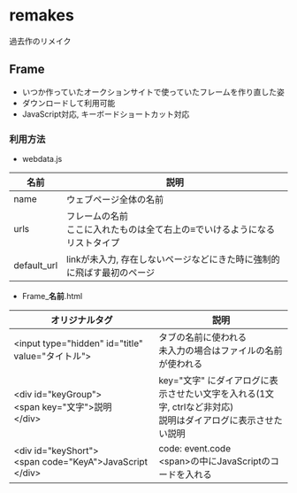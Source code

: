 # remakes
過去作のリメイク

## Frame
* いつか作っていたオークションサイトで使っていたフレームを作り直した姿
* ダウンロードして利用可能
* JavaScript対応, キーボードショートカット対応

### 利用方法
* webdata.js

| 名前 | 説明 |
| - | - |
| name | ウェブページ全体の名前 |
| urls | フレームの名前<br>ここに入れたものは全て右上の<strong>≡</strong>でいけるようになる<br>リストタイプ |
| default_url | linkが未入力, 存在しないページなどにきた時に強制的に飛ばす最初のページ |

* Frame_<strong>名前</strong>.html

| オリジナルタグ | 説明 |
| - | - |
| \<input type="hidden" id="title" value="タイトル"> | タブの名前に使われる<br>未入力の場合はファイルの名前が使われる |
| \<div id="keyGroup"><br>  \<span key="文字">説明</span><br>\</div> | key="文字" にダイアログに表示させたい文字を入れる(1文字, ctrlなど非対応)<br>説明はダイアログに表示させたい説明 |
| \<div id="keyShort"><br>  \<span code="KeyA">JavaScript</span><br>\</div> | code: event.code<br>\<span>の中にJavaScriptのコードを入れる |
